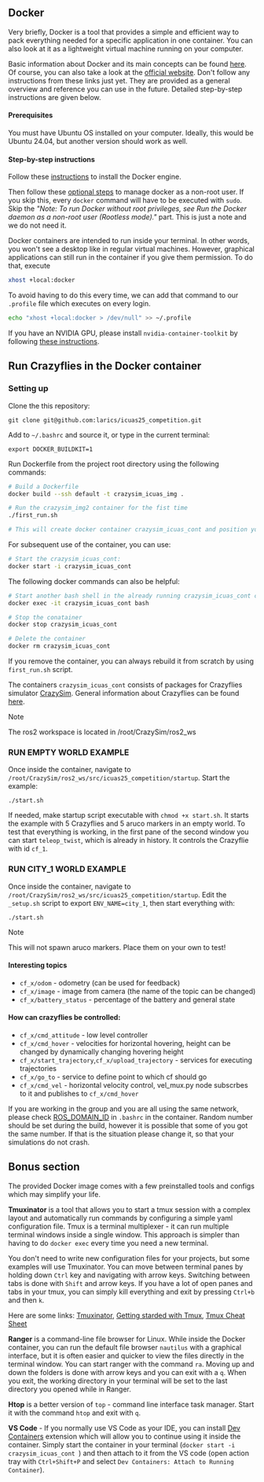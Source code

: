 ## Docker
Very briefly, Docker is a tool that provides a simple and efficient way to pack everything needed for a specific application in one container. You can also look at it as a lightweight virtual machine running on your computer.

Basic information about Docker and its main concepts can be found [here](https://github.com/larics/docker_files/wiki). Of course, you can also take a look at the [official website](https://www.docker.com/). Don't follow any instructions from these links just yet. They are provided as a general overview and reference you can use in the future. Detailed step-by-step instructions are given below.

#### Prerequisites
You must have Ubuntu OS installed on your computer. Ideally, this would be Ubuntu 24.04, but another version should work as well. 

#### Step-by-step instructions
Follow these [instructions](https://docs.docker.com/engine/install/ubuntu/) to install the Docker engine.

Then follow these [optional steps](https://docs.docker.com/engine/install/linux-postinstall/#manage-docker-as-a-non-root-user) to manage docker as a non-root user. If you skip this, every `docker` command will have to be executed with `sudo`. Skip the _"Note: To run Docker without root privileges, see Run the Docker daemon as a non-root user (Rootless mode)."_ part. This is just a note and we do not need it.

Docker containers are intended to run inside your terminal. In other words, you won't see a desktop like in regular virtual machines. However, graphical applications can still run in the container if you give them permission. To do that, execute
```bash
xhost +local:docker
```
To avoid having to do this every time, we can add that command to our `.profile` file which executes on every login.
```bash
echo "xhost +local:docker > /dev/null" >> ~/.profile
```

If you have an NVIDIA GPU, please install `nvidia-container-toolkit` by following [these instructions](https://docs.nvidia.com/datacenter/cloud-native/container-toolkit/latest/install-guide.html).


## Run Crazyflies in the Docker container

### Setting up

Clone the this repository:
```
git clone git@github.com:larics/icuas25_competition.git
```
Add  to  `~/.bashrc` and source it, or type in the current terminal:
```
export DOCKER_BUILDKIT=1
```
Run Dockerfile from the project root directory using the following commands:
```bash
# Build a Dockerfile
docker build --ssh default -t crazysim_icuas_img .

# Run the crazysim_img2 container for the fist time
./first_run.sh

# This will create docker container crazysim_icuas_cont and position you into the container

```

For subsequent use of the container, you can use:
```bash
# Start the crazysim_icuas_cont:
docker start -i crazysim_icuas_cont

```

The following docker commands can also be helpful:
```bash
# Start another bash shell in the already running crazysim_icuas_cont container:
docker exec -it crazysim_icuas_cont bash

# Stop the conatainer
docker stop crazysim_icuas_cont

# Delete the container
docker rm crazysim_icuas_cont

```

If you remove the container, you can always rebuild it from scratch by using `first_run.sh` script. 


The containers `crazysim_icuas_cont` consists of packages for Crazyflies simulator [CrazySim](https://github.com/gtfactslab/CrazySim). General information about Crazyflies can be found [here](https://www.bitcraze.io/products/crazyflie-2-1/).

> [!NOTE]
> The ros2 workspace is located in /root/CrazySim/ros2_ws

### RUN EMPTY WORLD EXAMPLE

Once inside the container, navigate to `/root/CrazySim/ros2_ws/src/icuas25_competition/startup`. Start the example: 

```
./start.sh
```

If needed, make startup script executable with `chmod +x start.sh`. It starts the example with 5 Crazyflies and 5 aruco markers in an empty world. To test that everything is working, in the first pane of the second window you can start `teleop_twist`, which is already in history. It controls the Crazyflie with id `cf_1`.

### RUN CITY_1 WORLD EXAMPLE
Once inside the container, navigate to `/root/CrazySim/ros2_ws/src/icuas25_competition/startup`. Edit the `_setup.sh` script to export `ENV_NAME=city_1`, then start everything with:
```
./start.sh
```
> [!NOTE]
> This will not spawn aruco markers. Place them on your own to test!

#### Interesting topics

* `cf_x/odom` - odometry (can be used for feedback)
* `cf_x/image` - image from camera (the name of the topic can be changed)
* `cf_x/battery_status` - percentage of the battery and general state

#### How can crazyflies be controlled:
* `cf_x/cmd_attitude` - low level controller
* `cf_x/cmd_hover` - velocities for horizontal hovering, height can be changed by dynamically changing hovering height 
* `cf_x/start_trajectory`,`cf_x/upload_trajectory` - services for executing trajectories
* `cf_x/go_to` - service to define point to which cf should go
* `cf_x/cmd_vel` - horizontal velocity control, vel_mux.py node subscrbes to it and publishes to `cf_x/cmd_hover`

If you are working in the group and you are all using the same network, please check [ROS_DOMAIN_ID](https://docs.ros.org/en/eloquent/Tutorials/Configuring-ROS2-Environment.html#the-ros-domain-id-variable) in `.bashrc` in the container. Random number should be set during the build, however it is possible that some of you got the same number. If that is the situation please change it, so that your simulations do not crash.


## Bonus section
The provided Docker image comes with a few preinstalled tools and configs which may simplify your life.

**Tmuxinator** is a tool that allows you to start a tmux session with a complex layout and automatically run commands by configuring a simple yaml configuration file. Tmux is a terminal multiplexer - it can run multiple terminal windows inside a single window. This approach is simpler than having to do `docker exec` every time you need a new terminal.

You don't need to write new configuration files for your projects, but some examples will use Tmuxinator. You can move between terminal panes by holding down `Ctrl` key and navigating with arrow keys. Switching between tabs is done with `Shift` and arrow keys. If you have a lot of open panes and tabs in your tmux, you can simply kill everything and exit by pressing `Ctrl+b` and then `k`.

Here are some links: [Tmuxinator](https://github.com/tmuxinator/tmuxinator), [Getting starded with Tmux](https://linuxize.com/post/getting-started-with-tmux/), [Tmux Cheat Sheet](https://tmuxcheatsheet.com/)

**Ranger** is a command-line file browser for Linux. While inside the Docker container, you can run the default file browser `nautilus` with a graphical interface, but it is often easier and quicker to view the files directly in the terminal window. You can start ranger with the command `ra`. Moving up and down the folders is done with arrow keys and you can exit with a `q`. When you exit, the working directory in your terminal will be set to the last directory you opened while in Ranger.

**Htop** is a better version of `top` - command line interface task manager. Start it with the command `htop` and exit with `q`.

**VS Code** - If you normally use VS Code as your IDE, you can install [Dev Containers](https://code.visualstudio.com/docs/remote/containers#_sharing-git-credentials-with-your-container) extension which will allow you to continue using it inside the container. Simply start the container in your terminal (`docker start -i crazysim_icuas_cont `) and then attach to it from the VS code (open action tray with `Ctrl+Shift+P` and select `Dev Containers: Attach to Running Container`).

